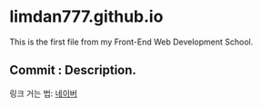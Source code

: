 # limdan777.github.io
This is the first file from my Front-End Web Development School.

## Commit : Description.
링크 거는 법: [네이버](http://www.naver.com)
